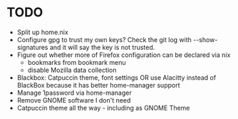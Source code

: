 # TODO

- Split up home.nix
- Configure gpg to trust my own keys? Check the git log with --show-signatures and it will say the key is not trusted.
- Figure out whether more of Firefox configuration can be declared via nix
  - bookmarks from bookmark menu
  - disable Mozilla data collection
- Blackbox: Catpuccin theme, font settings OR use Alacitty instead of BlackBox because it has better home-manager support
- Manage 1password via home-manager
- Remove GNOME software I don't need
- Catpuccin theme all the way - including as GNOME Theme

